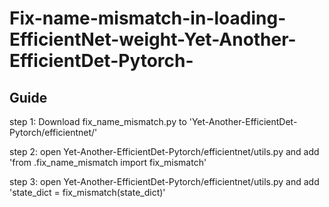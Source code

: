 # Fix-name-mismatch-in-loading-EfficientNet-weight-Yet-Another-EfficientDet-Pytorch-
## Guide
step 1: Download fix_name_mismatch.py to 'Yet-Another-EfficientDet-Pytorch/efficientnet/'

step 2: open Yet-Another-EfficientDet-Pytorch/efficientnet/utils.py and add 'from .fix_name_mismatch import fix_mismatch'

step 3: open Yet-Another-EfficientDet-Pytorch/efficientnet/utils.py and add 'state_dict = fix_mismatch(state_dict)'
